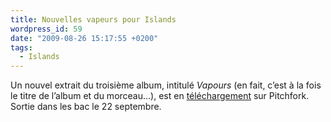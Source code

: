 ```yaml
---
title: Nouvelles vapeurs pour Islands
wordpress_id: 59
date: "2009-08-26 15:17:55 +0200"
tags:
  - Islands
---
```


Un nouvel extrait du troisième album, intitulé _Vapours_ (en fait, c’est à la
fois le titre de l’album et du morceau…), est en [téléchargement][1] sur
Pitchfork. Sortie dans les bac le 22 septembre.

[1]: https://pitchfork.com/news/36316-listen-to-islands-vapours/
